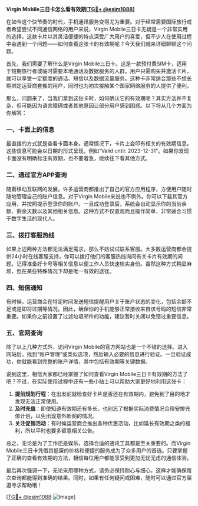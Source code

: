 **Virgin Mobile三日卡怎么看有效期[[TG💪+ @esim1088](https://t.me/s/esim1088)]**

在如今这个快节奏的时代，手机通讯服务变得尤为重要。对于经常需要国际旅行或者希望尝试不同通信网络的用户来说，Virgin Mobile三日卡无疑是一个非常实用的选择。这款卡片以其灵活便捷的特点深受广大用户的喜爱，但不少人在使用过程中会遇到一个问题——如何查看这张卡的有效期呢？今天我们就来详细聊聊这个问题。

首先，我们需要了解什么是Virgin Mobile三日卡。这是一款预付费SIM卡，适用于短期旅行者或临时需要本地通话及数据服务的人群。用户只需购买并激活卡片，就可以享受一定额度的通话、短信以及数据流量服务。这种卡非常适合那些不想长期绑定运营商套餐的用户，同时也为初次接触某个国家网络服务的人提供了便利。

那么，问题来了，当我们拿到这张卡时，如何确认它的有效期呢？其实方法并不复杂，但可能因为语言障碍或者其他原因让部分用户感到困惑。以下将从几个方面为你解答：

### 一、卡面上的信息

最直接的方式就是查看卡面本身。通常情况下，卡片上会印有相关的有效期信息。这些信息可能会以日期的形式呈现，例如“Valid until: 2023-12-31”。如果你发现卡面没有明确标注有效期，也不要着急，继续往下看其他方式。

### 二、通过官方APP查询

随着移动互联网的发展，许多运营商都推出了自己的官方应用程序，方便用户随时随地管理自己的账户信息。对于Virgin Mobile来说也不例外。你可以下载其官方应用，并按照提示登录你的账户。一旦成功登录后，系统会自动显示你的当前余额、剩余天数以及其他相关信息。这种方式不仅直观而且操作简单，非常适合习惯于数字生活的现代人。

### 三、拨打客服热线

如果上述两种方法都无法满足需求，那么不妨试试联系客服。大多数运营商都会提供24小时在线客服支持，你可以拨打他们的客服热线询问有关卡片有效期的问题。记得准备好卡号等相关信息以便工作人员快速核实身份。虽然这种方式稍显麻烦，但在某些特殊情况下却是唯一有效的途径。

### 四、短信通知

有时候，运营商会在特定时间发送短信提醒用户关于账户状态的变化，包括余额不足或是即将过期等情况。因此，确保你的手机能够正常接收来自该号码的短信非常重要。如果你之前设置了过滤垃圾邮件的功能，建议暂时关闭以免错过重要信息。

### 五、官网查询

除了以上几种方式外，访问Virgin Mobile的官方网站也是一个不错的选择。进入网站后，找到“账户管理”或类似选项，然后输入必要的信息进行验证。一旦验证成功，你就能看到完整的账户详情，其中包括有效期等关键数据。

说到这里，相信大家都已经掌握了如何查看Virgin Mobile三日卡有效期的方法了吧？不过，在实际使用过程中还有一些小贴士可以帮助大家更好地利用这张卡：

1. **提前规划行程**：在出发前就检查好卡片是否还在有效期内，避免到了目的地才发现无法正常使用。
2. **及时充值**：即使知道有效期还有多长，也别忘了根据实际消费情况合理安排充值计划，以免出现意外断网的情况。
3. **关注促销活动**：有时候运营商会推出各种优惠活动，比如延长有效期之类的福利，所以平时也要多留意相关公告。

总之，无论是为了工作还是娱乐，选择合适的通讯工具都是至关重要的。而Virgin Mobile三日卡凭借其低廉的价格和便捷的服务成为了众多用户的首选。只要掌握了正确的查看有效期的方法，相信每位用户都能享受到更加无忧无虑的通信体验。

最后再次强调一下，无论采用哪种方式，请务必保持耐心与细心，这样才能确保每次查询都能得到准确的结果。同时，如果有任何疑问或困难，随时可以通过官方渠道寻求帮助哦！

[[TG💪+ @esim1088](https://t.me/s/esim1088) ![Image](https://i.postimg.cc/4NQfJmqS/Snipaste-2025-05-13-00-14-12.png)]